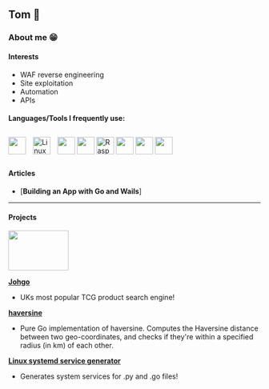 ## Tom 👋

<link href="https://languages.abranhe.com/logos.css" rel="stylesheet">


### About me 😁
#### Interests
* WAF reverse engineering
* Site exploitation
* Automation
* APIs

#### Languages/Tools I frequently use:
<div align="left"> 
<a><img src="https://cdn.jsdelivr.net/npm/programming-languages-logos/src/go/go.png" height="35" width="35"> </a>
  <a href="https://www.linux.org/" target="_blank"><img style="margin: 10px" src="https://profilinator.rishav.dev/skills-assets/linux-original.svg" alt="Linux" height="35" width="35" /></a>  
<a><img src="https://cdn.jsdelivr.net/npm/programming-languages-logos/src/javascript/javascript.png" height="35" width="35"></a>
<a><img src="https://cdn.jsdelivr.net/npm/programming-languages-logos/src/python/python.png" height="35" width="35"></a>
<a><img src="https://upload.wikimedia.org/wikipedia/de/thumb/c/cb/Raspberry_Pi_Logo.svg/475px-Raspberry_Pi_Logo.svg.png" alt="Raspberry Pi" height="35" width="35" /></a> 
<a><img src="https://github.com/get-icon/geticon/raw/master/icons/react.svg" height="35" width="35"></a>
<a><img src="https://github.com/get-icon/geticon/raw/master/icons/electron.svg" height="35" width="35"></a>
<a><img src="https://github.com/get-icon/geticon/raw/master/icons/aws.svg" height="35" width="35"></a>
</div> 


#### Articles

- [**Building an App with Go and Wails**]
****
#### Projects

<div align="left">
<img src="./johgoLogo.png" width="120" height="80">
</div>

**[Johgo](https://johgo.xyz)**
- UKs most popular TCG product search engine!

**[haversine](https://github.com/tomronw/haversine)**
- Pure Go implementation of haversine. Computes the Haversine distance between two geo-coordinates, and checks if they're within a specified radius (in km) of each other.


**[Linux systemd service generator](https://github.com/tomronw/linux_service_generator)**
- Generates system services for .py and .go files!

